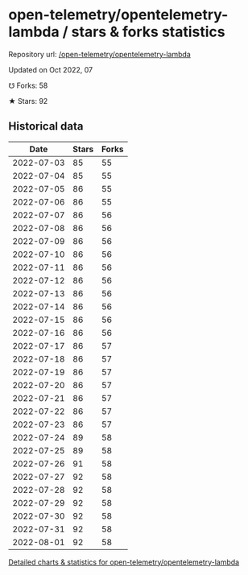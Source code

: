 # open-telemetry/opentelemetry-lambda / stars & forks statistics

Repository url: [/open-telemetry/opentelemetry-lambda](https://github.com/open-telemetry/opentelemetry-lambda)

Updated on Oct 2022, 07

☋ Forks: 58

★ Stars: 92

## Historical data
| Date | Stars | Forks |
|------|-------|-------|
| 2022-07-03 | 85 | 55 | 
| 2022-07-04 | 85 | 55 | 
| 2022-07-05 | 86 | 55 | 
| 2022-07-06 | 86 | 55 | 
| 2022-07-07 | 86 | 56 | 
| 2022-07-08 | 86 | 56 | 
| 2022-07-09 | 86 | 56 | 
| 2022-07-10 | 86 | 56 | 
| 2022-07-11 | 86 | 56 | 
| 2022-07-12 | 86 | 56 | 
| 2022-07-13 | 86 | 56 | 
| 2022-07-14 | 86 | 56 | 
| 2022-07-15 | 86 | 56 | 
| 2022-07-16 | 86 | 56 | 
| 2022-07-17 | 86 | 57 | 
| 2022-07-18 | 86 | 57 | 
| 2022-07-19 | 86 | 57 | 
| 2022-07-20 | 86 | 57 | 
| 2022-07-21 | 86 | 57 | 
| 2022-07-22 | 86 | 57 | 
| 2022-07-23 | 86 | 57 | 
| 2022-07-24 | 89 | 58 | 
| 2022-07-25 | 89 | 58 | 
| 2022-07-26 | 91 | 58 | 
| 2022-07-27 | 92 | 58 | 
| 2022-07-28 | 92 | 58 | 
| 2022-07-29 | 92 | 58 | 
| 2022-07-30 | 92 | 58 | 
| 2022-07-31 | 92 | 58 | 
| 2022-08-01 | 92 | 58 | 


[Detailed charts & statistics for open-telemetry/opentelemetry-lambda](https://reviewgithub.com/rep/open-telemetry/opentelemetry-lambda)
